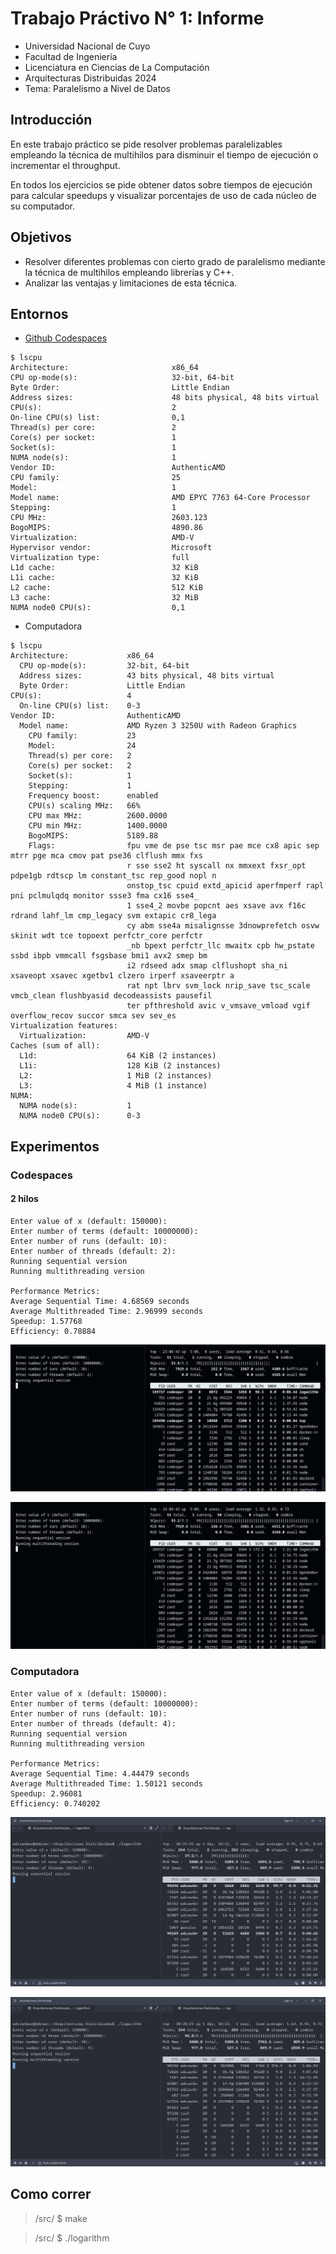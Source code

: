 # Trabajo Práctivo N° 1: Informe

- Universidad Nacional de Cuyo
- Facultad de Ingeniería
- Licenciatura en Ciencias de La Computación
- Arquitecturas Distribuidas 2024
- Tema: Paralelismo a Nivel de Datos

## Introducción

En este trabajo práctico se pide resolver problemas paralelizables empleando la
técnica de multihilos para disminuir el tiempo de ejecución o incrementar el
throughput.

En todos los ejercicios se pide obtener datos sobre tiempos de ejecución para
calcular speedups y visualizar porcentajes de uso de cada núcleo de su
computador.

## Objetivos

- Resolver diferentes problemas con cierto grado de paralelismo mediante la
técnica de multihilos empleando librerías y C++.
- Analizar las ventajas y limitaciones de esta técnica.

## Entornos

- [Github Codespaces](https://github.com/features/codespaces)

```plaintext
$ lscpu
Architecture:                       x86_64
CPU op-mode(s):                     32-bit, 64-bit
Byte Order:                         Little Endian
Address sizes:                      48 bits physical, 48 bits virtual
CPU(s):                             2
On-line CPU(s) list:                0,1
Thread(s) per core:                 2
Core(s) per socket:                 1
Socket(s):                          1
NUMA node(s):                       1
Vendor ID:                          AuthenticAMD
CPU family:                         25
Model:                              1
Model name:                         AMD EPYC 7763 64-Core Processor
Stepping:                           1
CPU MHz:                            2603.123
BogoMIPS:                           4890.86
Virtualization:                     AMD-V
Hypervisor vendor:                  Microsoft
Virtualization type:                full
L1d cache:                          32 KiB
L1i cache:                          32 KiB
L2 cache:                           512 KiB
L3 cache:                           32 MiB
NUMA node0 CPU(s):                  0,1
```

- Computadora

```plaintext
$ lscpu
Architecture:             x86_64
  CPU op-mode(s):         32-bit, 64-bit
  Address sizes:          43 bits physical, 48 bits virtual
  Byte Order:             Little Endian
CPU(s):                   4
  On-line CPU(s) list:    0-3
Vendor ID:                AuthenticAMD
  Model name:             AMD Ryzen 3 3250U with Radeon Graphics
    CPU family:           23
    Model:                24
    Thread(s) per core:   2
    Core(s) per socket:   2
    Socket(s):            1
    Stepping:             1
    Frequency boost:      enabled
    CPU(s) scaling MHz:   66%
    CPU max MHz:          2600.0000
    CPU min MHz:          1400.0000
    BogoMIPS:             5189.88
    Flags:                fpu vme de pse tsc msr pae mce cx8 apic sep mtrr pge mca cmov pat pse36 clflush mmx fxs
                          r sse sse2 ht syscall nx mmxext fxsr_opt pdpe1gb rdtscp lm constant_tsc rep_good nopl n
                          onstop_tsc cpuid extd_apicid aperfmperf rapl pni pclmulqdq monitor ssse3 fma cx16 sse4_
                          1 sse4_2 movbe popcnt aes xsave avx f16c rdrand lahf_lm cmp_legacy svm extapic cr8_lega
                          cy abm sse4a misalignsse 3dnowprefetch osvw skinit wdt tce topoext perfctr_core perfctr
                          _nb bpext perfctr_llc mwaitx cpb hw_pstate ssbd ibpb vmmcall fsgsbase bmi1 avx2 smep bm
                          i2 rdseed adx smap clflushopt sha_ni xsaveopt xsavec xgetbv1 clzero irperf xsaveerptr a
                          rat npt lbrv svm_lock nrip_save tsc_scale vmcb_clean flushbyasid decodeassists pausefil
                          ter pfthreshold avic v_vmsave_vmload vgif overflow_recov succor smca sev sev_es
Virtualization features:
  Virtualization:         AMD-V
Caches (sum of all):
  L1d:                    64 KiB (2 instances)
  L1i:                    128 KiB (2 instances)
  L2:                     1 MiB (2 instances)
  L3:                     4 MiB (1 instance)
NUMA:
  NUMA node(s):           1
  NUMA node0 CPU(s):      0-3
```

## Experimentos

### Codespaces

#### 2 hilos

```plaintext
Enter value of x (default: 150000): 
Enter number of terms (default: 10000000): 
Enter number of runs (default: 10): 
Enter number of threads (default: 2): 
Running sequential version
Running multithreading version

Performance Metrics:
Average Sequential Time: 4.68569 seconds
Average Multithreaded Time: 2.96999 seconds
Speedup: 1.57768
Efficiency: 0.78884
```

![Codespaces Sequential](./images/codespaces_sequential.png)

![Codespaces Multithreaded](./images/codespaces_multithreaded.png)

### Computadora

```plaintext
Enter value of x (default: 150000):
Enter number of terms (default: 10000000):
Enter number of runs (default: 10):
Enter number of threads (default: 4):
Running sequential version
Running multithreading version

Performance Metrics:
Average Sequential Time: 4.44479 seconds
Average Multithreaded Time: 1.50121 seconds
Speedup: 2.96081
Efficiency: 0.740202
```
![Computer Sequential](./images/computer_sequential.png)

![Computer Multithreaded](./images/computer_multithreaded.png)


## Como correr

> /src/ $ make

> /src/ $ ./logarithm
